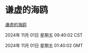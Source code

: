 # 谦虚的海鸥
[谦虚的海鸥](http://219.139.197.74:56308/qxdho/course/base/hotlink/index.php)

2024年 11月 01日 星期五 09:40:02 CST

2024年 11月 01日 星期五 01:40:02 GMT
